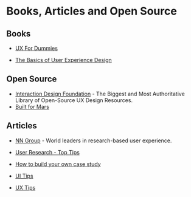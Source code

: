 # Books, Articles and Open Source

## Books

* [UX For Dummies](https://drive.google.com/file/d/13QPs9-UD3zmVJ5elsp45k2yOAT6uu2_T/view)

* [The Basics of User Experience Design](https://drive.google.com/file/d/1B04GYli7P03i9M0lPTk_FOxbwe6VLk9S/view)

## Open Source

* [Interaction Design Foundation](https://www.interaction-design.org/literature) - The Biggest and Most Authoritative Library of Open-Source UX Design Resources.
* [Built for Mars](https://builtformars.com/)

## Articles

* [NN Group](https://www.nngroup.com/articles/) - World leaders in research-based user experience.

* [User Research - Top Tips](https://userresearch.blog.gov.uk/2015/03/18/so-youre-going-to-be-a-user-researcher-top-tips-to-get-you-going/)

* [How to build your own case study](https://uxdesign.cc/case-study-template-8832941a9d1b)

* [UI Tips](https://www.uidesign.tips/ui-tips)

* [UX Tips](https://www.uidesign.tips/ux-tips)
